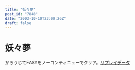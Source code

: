 ```yaml
---
title: "妖々夢"
post_id: "7848"
date: "2003-10-10T23:00:26Z"
draft: false
---
```


# 妖々夢

かろうじてEASYをノーコンティニューでクリア。[リプレイデータ](/th_replay)
